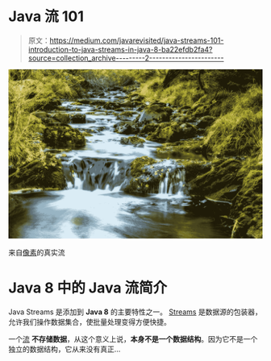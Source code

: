 # Java 流 101

> 原文：<https://medium.com/javarevisited/java-streams-101-introduction-to-java-streams-in-java-8-ba22efdb2fa4?source=collection_archive---------2----------------------->

![](img/9ca8529edeeca963e7aced5dc8420a29.png)

来自[像素](https://www.pexels.com/photo/cascade-creek-environment-flow-219717/)的真实流

# Java 8 中的 Java 流简介

Java Streams 是添加到 **Java 8** 的主要特性之一。 [Streams](/javarevisited/7-best-java-tutorials-and-books-to-learn-lambda-expression-and-stream-api-and-other-features-3083e6038e14) 是数据源的包装器，允许我们操作数据集合，使批量处理变得方便快捷。

一个[流](/javarevisited/8-best-lambdas-stream-and-functional-programming-courses-for-java-developers-3d1836a97a1d) **不存储数据**，从这个意义上说，**本身不是一个数据结构**。因为它不是一个独立的数据结构，它从来没有真正…